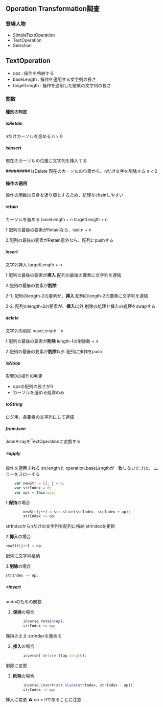 ## Operation Transformation調査

### 登場人物
 - SimpleTextOperation
 - TextOperation
 - Selection

## TextOperation

 - ops : 操作を格納する
 - baseLength : 操作を適用する文字列の長さ
 - targetLength : 操作を適用した結果の文字列の長さ

### 関数

#### 種別の判定

##### isRetain
nだけカーソルを進める
n > 0

##### isInsert
現在のカーソルの位置に文字列を挿入する

######### isDelete
現在のカーソルの位置から、nだけ文字を削除する
n < 0

#### 操作の適用

操作の関数は自身を返り値とするため、処理をchainしやすい

##### retain
カーソルを進める
baseLength + n
targetLength + n

1.配列の最後の要素がRetainなら、last.n + n

2.配列の最後の要素がRetain意外なら、配列にpushする

##### insert
文字列挿入
targetLength + n

1.配列の最後の要素が**挿入**
配列の最後の要素に文字列を連結

2.配列の最後の要素が**削除**

 2-1. 配列のlength-2の要素が、**挿入**
 配列のlength-2の要素に文字列を連結

 2-2. 配列のlength-2の要素が、**挿入**以外
 削除の処理と挿入の処理をswapする

##### delete
文字列の削除
baseLength - n

1.配列の最後の要素が**削除**
length-1の削除数 + n

2.配列の最後の要素が**削除**以外
配列に操作をpush

##### isNoop
影響0の操作の判定

 - opsの配列の長さが0
 - カーソルを進める処理のみ

##### toString
ログ用、各要素の文字列にして連結

##### fromJson
JsonArrayをTextOperationに変換する

##### ⭐️apply
操作を適用される
str.lengthと operation.baseLengthが一致しないときは、
エラーをスローする

```javascript
    var newStr = [], j = 0;
    var strIndex = 0;
    var ops = this.ops;
```

1.**保持**の場合
```javascript
        newStr[j++] = str.slice(strIndex, strIndex + op);
        strIndex += op;
```
strIndexからnだけの文字列を配列に格納
strIndexを更新

2.**挿入**の場合
```javascript
newStr[j++] = op;
```
配列に文字列格納

3.**削除**の場合
```javascript
strIndex -= op;
```

##### ⭐️invert
undoのための関数

1. **保持**の場合
```javascript
        inverse.retain(op);
        strIndex += op;
```

保持のまま
strIndexを進める

2. **挿入**の場合
```javascript
        inverse['delete'](op.length);
```

削除に変更

3. **削除**の場合

```javascript
        inverse.insert(str.slice(strIndex, strIndex - op));
        strIndex -= op;
```
挿入に変更 
⚠️ op < 0であることに注意

##### 










